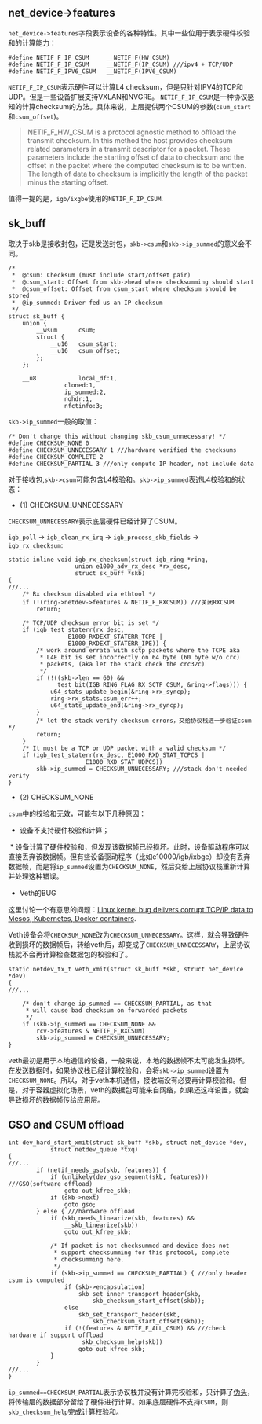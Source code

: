 
## net_device->features

`net_device->features`字段表示设备的各种特性。其中一些位用于表示硬件校验和的计算能力：

```
#define NETIF_F_IP_CSUM		__NETIF_F(HW_CSUM)
#define NETIF_F_IP_CSUM		__NETIF_F(IP_CSUM) ///ipv4 + TCP/UDP
#define NETIF_F_IPV6_CSUM	__NETIF_F(IPV6_CSUM)
```

`NETIF_F_IP_CSUM`表示硬件可以计算L4 checksum，但是只针对IPV4的TCP和UDP。但是一些设备扩展支持VXLAN和NVGRE。
`NETIF_F_IP_CSUM`是一种协议感知的计算checksum的方法。具体来说，上层提供两个CSUM的参数(`csum_start`和`csum_offset`)。

> NETIF_F_HW_CSUM is a protocol agnostic method to offload the transmit checksum. In this method the host 
> provides checksum related parameters in a transmit descriptor for a packet. These parameters include the 
> starting offset of data to checksum and the offset in the packet where the computed checksum is to be written. The 
> length of data to checksum is implicitly the length of the packet minus the starting offset. 

值得一提的是，`igb/ixgbe`使用的`NETIF_F_IP_CSUM`.

## sk_buff

取决于skb是接收封包，还是发送封包，`skb->csum`和`skb->ip_summed`的意义会不同。

```
/*
 *	@csum: Checksum (must include start/offset pair)
 *	@csum_start: Offset from skb->head where checksumming should start
 *	@csum_offset: Offset from csum_start where checksum should be stored
 *	@ip_summed: Driver fed us an IP checksum
 */
struct sk_buff {
	union {
		__wsum		csum;
		struct {
			__u16	csum_start;
			__u16	csum_offset;
		};
	};

	__u8			local_df:1,
				cloned:1,
				ip_summed:2,
				nohdr:1,
				nfctinfo:3;
```

`skb->ip_summed`一般的取值：

```
/* Don't change this without changing skb_csum_unnecessary! */
#define CHECKSUM_NONE 0
#define CHECKSUM_UNNECESSARY 1 ///hardware verified the checksums
#define CHECKSUM_COMPLETE 2
#define CHECKSUM_PARTIAL 3 ///only compute IP header, not include data
```

对于接收包,`skb->csum`可能包含L4校验和。`skb->ip_summed`表述L4校验和的状态：

* (1) CHECKSUM_UNNECESSARY

`CHECKSUM_UNNECESSARY`表示底层硬件已经计算了CSUM。

`igb_poll` -> `igb_clean_rx_irq` -> `igb_process_skb_fields` -> `igb_rx_checksum`:

```
static inline void igb_rx_checksum(struct igb_ring *ring,
				   union e1000_adv_rx_desc *rx_desc,
				   struct sk_buff *skb)
{
///...
	/* Rx checksum disabled via ethtool */
	if (!(ring->netdev->features & NETIF_F_RXCSUM)) ///关闭RXCSUM
		return;

	/* TCP/UDP checksum error bit is set */
	if (igb_test_staterr(rx_desc,
			     E1000_RXDEXT_STATERR_TCPE |
			     E1000_RXDEXT_STATERR_IPE)) {
		/* work around errata with sctp packets where the TCPE aka
		 * L4E bit is set incorrectly on 64 byte (60 byte w/o crc)
		 * packets, (aka let the stack check the crc32c)
		 */
		if (!((skb->len == 60) &&
		      test_bit(IGB_RING_FLAG_RX_SCTP_CSUM, &ring->flags))) {
			u64_stats_update_begin(&ring->rx_syncp);
			ring->rx_stats.csum_err++;
			u64_stats_update_end(&ring->rx_syncp);
		}
		/* let the stack verify checksum errors，交给协议栈进一步验证csum */
		return;
	}
	/* It must be a TCP or UDP packet with a valid checksum */
	if (igb_test_staterr(rx_desc, E1000_RXD_STAT_TCPCS |
				      E1000_RXD_STAT_UDPCS))
		skb->ip_summed = CHECKSUM_UNNECESSARY; ///stack don't needed verify
}
```

* (2) CHECKSUM_NONE

`csum`中的校验和无效，可能有以下几种原因： 

  * 设备不支持硬件校验和计算；
  
  * 设备计算了硬件校验和，但发现该数据帧已经损坏。此时，设备驱动程序可以直接丢弃该数据帧。但有些设备驱动程序（比如e10000/igb/ixbge）却没有丢弃数据帧，而是将`ip_summed`设置为`CHECKSUM_NONE`，然后交给上层协议栈重新计算并处理这种错误。


* Veth的BUG

这里讨论一个有意思的问题：[Linux kernel bug delivers corrupt TCP/IP data to Mesos, Kubernetes, Docker containers](https://tech.vijayp.ca/linux-kernel-bug-delivers-corrupt-tcp-ip-data-to-mesos-kubernetes-docker-containers-4986f88f7a19).

Veth设备会将`CHECKSUM_NONE`改为`CHECKSUM_UNNECESSARY`。这样，就会导致硬件收到损坏的数据帧后，转给veth后，却变成了`CHECKSUM_UNNECESSARY`，上层协议栈就不会再计算检查数据包的校验和了。

```
static netdev_tx_t veth_xmit(struct sk_buff *skb, struct net_device *dev)
{
///...

	/* don't change ip_summed == CHECKSUM_PARTIAL, as that
	 * will cause bad checksum on forwarded packets
	 */
	if (skb->ip_summed == CHECKSUM_NONE &&
	    rcv->features & NETIF_F_RXCSUM)
		skb->ip_summed = CHECKSUM_UNNECESSARY;
}
```

veth最初是用于本地通信的设备，一般来说，本地的数据帧不太可能发生损坏。在发送数据时，如果协议栈已经计算校验和，会将`skb->ip_summed`设置为`CHECKSUM_NONE`。所以，对于veth本机通信，接收端没有必要再计算校验和。但是，对于容器虚拟化场景，veth的数据包可能来自网络，如果还这样设置，就会导致损坏的数据帧传给应用层。

## GSO and CSUM offload

```
int dev_hard_start_xmit(struct sk_buff *skb, struct net_device *dev,
			struct netdev_queue *txq)
{
///...
		if (netif_needs_gso(skb, features)) {
			if (unlikely(dev_gso_segment(skb, features))) ///GSO(software offload)
				goto out_kfree_skb;
			if (skb->next)
				goto gso;
		} else { ///hardware offload
			if (skb_needs_linearize(skb, features) &&
			    __skb_linearize(skb))
				goto out_kfree_skb;

			/* If packet is not checksummed and device does not
			 * support checksumming for this protocol, complete
			 * checksumming here.
			 */
			if (skb->ip_summed == CHECKSUM_PARTIAL) { ///only header csum is computed
				if (skb->encapsulation)
					skb_set_inner_transport_header(skb,
						skb_checksum_start_offset(skb));
				else
					skb_set_transport_header(skb,
						skb_checksum_start_offset(skb));
				if (!(features & NETIF_F_ALL_CSUM) && ///check hardware if support offload
				     skb_checksum_help(skb))
					goto out_kfree_skb;
			}
		}
///...
}
```

`ip_summed==CHECKSUM_PARTIAL`表示协议栈并没有计算完校验和，只计算了[伪头](http://www.tcpipguide.com/free/t_TCPChecksumCalculationandtheTCPPseudoHeader-2.htm)，将传输层的数据部分留给了硬件进行计算。如果底层硬件不支持`CSUM`，则`skb_checksum_help`完成计算校验和。
